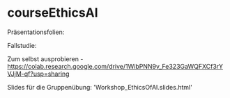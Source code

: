 # courseEthicsAI

Präsentationsfolien: 


Fallstudie: 

Zum selbst ausprobieren - https://colab.research.google.com/drive/1WibPNN9v_Fe323GaWQFXCf3rYVJjM-qf?usp=sharing

Slides für die Gruppenübung: 'Workshop_EthicsOfAI.slides.html'
